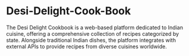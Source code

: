 # Desi-Delight-Cook-Book
The Desi Delight Cookbook is a web-based platform dedicated to Indian cuisine, offering a comprehensive collection of recipes categorized by state. Alongside traditional Indian dishes, the platform integrates with external APIs to provide recipes from diverse cuisines worldwide.
